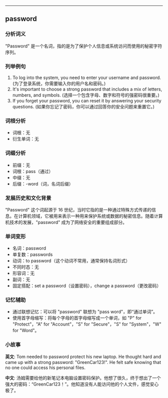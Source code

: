 
---------------
## password
### 分析词义
"Password" 是一个名词，指的是为了保护个人信息或系统访问而使用的秘密字符序列。

### 列举例句
1. To log into the system, you need to enter your username and password. (为了登录系统，你需要输入你的用户名和密码。)
2. It's important to choose a strong password that includes a mix of letters, numbers, and symbols. (选择一个包含字母、数字和符号的强密码很重要。)
3. If you forget your password, you can reset it by answering your security questions. (如果你忘记了密码，你可以通过回答你的安全问题来重置它。)

### 词根分析
- 词根：无
- 衍生单词：无

### 词缀分析
- 前缀：无
- 词根：pass（通过）
- 中缀：无
- 后缀：-word（词，名词后缀）

### 发展历史和文化背景
"Password" 这个词起源于 16 世纪，当时它指的是一种通过特殊方式传递的信息。在计算机领域，它被用来表示一种用来保护系统或数据的秘密信息。随着计算机技术的发展，"password" 成为了网络安全的重要组成部分。

### 单词变形
- 名词：password
- 单复数：passwords
- 动词：to password（这个动词不常用，通常保持名词形式）
- 不同时态：无
- 形容词：无
- 副词：无
- 固定搭配：set a password（设置密码），change a password（更改密码）

### 记忆辅助
- 通过联想记忆：可以将 "password" 联想为 "pass word"，即“通过单词”。
- 使用首字母缩写：将每个字母的首字母缩写成一个单词，如 "P" for "Protect"，"A" for "Account"，"S" for "Secure"，"S" for "System"，"W" for "Word"。

### 小故事
**英文**:
Tom needed to password protect his new laptop. He thought hard and came up with a strong password: "GreenCar123!". He felt safe knowing that no one could access his personal files.

**中文**:
汤姆需要给他的新笔记本电脑设置密码保护。他想了很久，终于想出了一个强大的密码：“GreenCar123！”。他知道没有人能访问他的个人文件，感觉安心极了。

